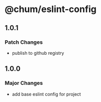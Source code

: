 # @chum/eslint-config

## 1.0.1

### Patch Changes

- publish to github registry

## 1.0.0

### Major Changes

- add base eslint config for project
